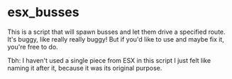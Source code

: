 # esx_busses

This is a script that will spawn busses and let them drive a specified route.
It's buggy, like really really buggy!
But if you'd like to use and maybe fix it, you're free to do.

Tbh: I haven't used a single piece from ESX in this script I just felt like naming it after it, because it was its original purpose.

